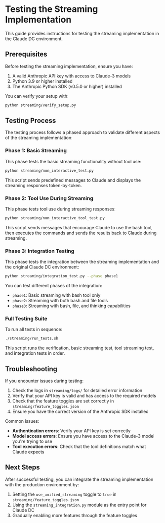 # Testing the Streaming Implementation

This guide provides instructions for testing the streaming implementation in the Claude DC environment.

## Prerequisites

Before testing the streaming implementation, ensure you have:

1. A valid Anthropic API key with access to Claude-3 models
2. Python 3.9 or higher installed
3. The Anthropic Python SDK (v0.5.0 or higher) installed

You can verify your setup with:

```bash
python streaming/verify_setup.py
```

## Testing Process

The testing process follows a phased approach to validate different aspects of the streaming implementation:

### Phase 1: Basic Streaming

This phase tests the basic streaming functionality without tool use:

```bash
python streaming/non_interactive_test.py
```

This script sends predefined messages to Claude and displays the streaming responses token-by-token.

### Phase 2: Tool Use During Streaming

This phase tests tool use during streaming responses:

```bash
python streaming/non_interactive_tool_test.py
```

This script sends messages that encourage Claude to use the bash tool, then executes the commands and sends the results back to Claude during streaming.

### Phase 3: Integration Testing

This phase tests the integration between the streaming implementation and the original Claude DC environment:

```bash
python streaming/integration_test.py --phase phase1
```

You can test different phases of the integration:

- `phase1`: Basic streaming with bash tool only
- `phase2`: Streaming with both bash and file tools
- `phase3`: Streaming with bash, file, and thinking capabilities

### Full Testing Suite

To run all tests in sequence:

```bash
./streaming/run_tests.sh
```

This script runs the verification, basic streaming test, tool streaming test, and integration tests in order.

## Troubleshooting

If you encounter issues during testing:

1. Check the logs in `streaming/logs/` for detailed error information
2. Verify that your API key is valid and has access to the required models
3. Check that the feature toggles are set correctly in `streaming/feature_toggles.json`
4. Ensure you have the correct version of the Anthropic SDK installed

Common issues:

- **Authentication errors**: Verify your API key is set correctly
- **Model access errors**: Ensure you have access to the Claude-3 model you're trying to use
- **Tool execution errors**: Check that the tool definitions match what Claude expects

## Next Steps

After successful testing, you can integrate the streaming implementation with the production environment by:

1. Setting the `use_unified_streaming` toggle to `true` in `streaming/feature_toggles.json`
2. Using the `streaming_integration.py` module as the entry point for Claude DC
3. Gradually enabling more features through the feature toggles